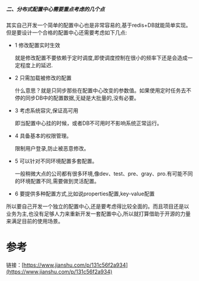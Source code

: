 ##### 二、分布式配置中心需要重点考虑的几个点

其实自己开发一个简单的配置中心也是非常容易的,基于redis+DB就能简单实现。但是要设计一个合格的配置中心还需要考虑如下几点:

* 1 修改配置实时生效

  就是修改配置不要依赖于定时调度,即使调度控制在很小的频率下还是会造成一定程度上的延迟.

* 2 只需加载被修改的配置

  什么意思？就是只同步那些在配置中心改变的参数值。如果使用定时任务去不停的同步DB中的配置数据,无疑是大批量的,没有必要。

* 3 考虑系统容灾,保证高可用

  即当配置中心挂的时候，或者DB不可用时不影响系统正常运行。

* 4 具备基本的权限管理。

  限制用户登录,防止被恶意修改。

* 5 可以针对不同环境配置多套配置。

  一般稍微大点的公司都有很多环境,像dev、test、pre、gray、pro.有可能不同的环境配置不同,需要做到灵活配置。

* 6 要提供多种配置方式,比如说properties配置,key-value配置

所以要自己开发一个独立的配置中心,还是要考虑得比较全面的。而且项目还是以业务为主,也没有足够人力来重新开发一套配置中心,所以就打算借助于开源的力量来满足目前的使用场景。

# 参考

链接：[https://www.jianshu.com/p/131c56f2a934](https://www.jianshu.com/p/131c56f2a934)



